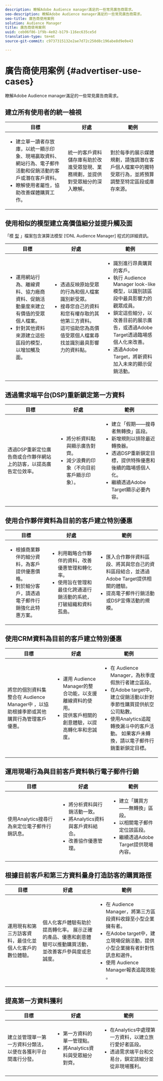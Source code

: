 ```yaml
---
description: 瞭解Adobe Audience manager滿足的一些常見廣告商需求。
seo-description: 瞭解Adobe Audience manager滿足的一些常見廣告商需求。
seo-title: 廣告商使用案例
solution: Audience Manager
title: 廣告商使用案例
uuid: ceb06f86-1f9b-4e02-b179-116ec635ce5d
translation-type: tm+mt
source-git-commit: c9737315132e2ae7d72c250d8c196abe8d9e0e43

---
```



# 廣告商使用案例 {#advertiser-use-cases}

瞭解Adobe Audience manager滿足的一些常見廣告商需求。

<!-- c_adv_use_case.xml -->

## 建立所有使用者的統一檢視

<table id="table_DB2C43F8A8074A229CE23B8772A510BF"> 
 <thead> 
  <tr> 
   <th colname="col1" class="entry"> 目標 </th> 
   <th colname="col2" class="entry"> 好處 </th> 
   <th colname="col3" class="entry"> 範例 </th> 
  </tr> 
 </thead>
 <tbody> 
  <tr> 
   <td colname="col1"> 
    <ul id="ul_F75C5E36CBD84EE7942988CEECE2DA5E"> 
     <li id="li_9485DFA2168C4FC5A7CF4B3EAA7EBE08">建立單一讀者存放庫，以統一顯示印象、現場贏取資料、網站行為、電子郵件活動和促銷活動的客戶或潛在客戶資料。 </li> 
     <li id="li_584F7F550A9446F19542EF13A0F5D81B">瞭解使用者屬性，協助改善媒體購買工作。 </li> 
    </ul> </td> 
   <td colname="col2"> 統一的客戶資料儲存庫有助於改進受眾發現、業務規劃，並提供對受眾細分的深入瞭解。 </td> 
   <td colname="col3"> 對於每季的展示媒體規劃，請強調潛在客戶個人檔案中的獨特受眾行為，並將預算調整至特定區段或庫存來源。 </td> 
  </tr> 
 </tbody> 
</table>

## 使用相似的模型建立高價值細分並提升觸及面

「模 [型](../features/algorithmic-models/understanding-models.md) 」檔案包含演算法模型 [!DNL Audience Manager] 程式的詳細資訊。

<table id="table_47456520CA99459B92DACD2047951D2D"> 
 <thead> 
  <tr> 
   <th colname="col1" class="entry"> 目標 </th> 
   <th colname="col2" class="entry"> 好處 </th> 
   <th colname="col3" class="entry"> 範例 </th> 
  </tr>
 </thead>
 <tbody> 
  <tr> 
   <td colname="col1"> 
    <ul id="ul_6B69497AA7F543249FF820B1D5DC604F"> 
     <li id="li_7022E99BC3C6475988B8424528A221A8">運用網站行為、離線資料、協力廠商資料、促銷活動量度來建立有價值的受眾個人檔案。 </li> 
     <li id="li_DBD50B14B3D34D9AB72C42E245406FE8">針對其他資料來源建立這些區段的模型，以增加觸及面。 </li> 
    </ul> </td> 
   <td colname="col2"> 
    <ul id="ul_CC5448D2EA0646D4AF3547E81DE31FDE"> 
     <li id="li_8F11E40026404C1380F26F6D03952C8E">透過反映原始受眾的行為和個人檔案識別新受眾。 </li> 
     <li id="li_5F67AD849EC145DBB1E52A92BBE2CEE3">搜尋您自己的資料和您有權存取的其他第三方資料。 這可協助您為高價值受眾個人檔案尋找並識別最具影響力的資料點。 </li> 
    </ul> </td>
   <td colname="col3"> 
    <ul id="ul_EB3707C4449E44F195EE5655B724A9B4"> 
     <li id="li_268E6A408C634E5EAF2D536930EE77C7">識別進行昂貴購買的客戶。 </li> 
     <li id="li_217F8D97449D40E798601C904D66FE5A">執行 <span class="keyword"> Audience Manager</span> look-like模型，以識別該區段中最具影響力的觀眾成員。 </li> 
     <li id="li_FC9CF9B3FE554032AF66E1C3721C83C9">鎖定這些細分，以改善目前的展示廣告，或透過Adobe Target透過臨場感個人化來改善。 </li> 
     <li id="li_14F94E368C5142718BF6707622D3D8DE">透過Adobe Target，將新資料加入未來的顯示促銷活動。 </li> 
    </ul> </td> 
  </tr> 
 </tbody> 
</table>

## 透過需求端平台(DSP)重新鎖定第一方資料

<table id="table_26697DC988BD4A6493B4867B903132D7"> 
 <thead> 
  <tr> 
   <th colname="col1" class="entry"> 目標 </th> 
   <th colname="col2" class="entry"> 好處 </th> 
   <th colname="col3" class="entry"> 範例 </th> 
  </tr> 
 </thead>
 <tbody> 
  <tr> 
   <td colname="col1"> 透過DSP重新定位廣告商或合作夥伴網站上的訪客，以提高廣告定位效率。 </td> 
   <td colname="col2"> 
    <ul id="ul_CD4D116AD6FB4A65841A8962B27577C4"> 
     <li id="li_59ED86AE57844EE19D65276914F90EF3">將分析資料點與顯示廣告對齊。 </li> 
     <li id="li_64E3355511564B629B8C4B8B9B2FB573">減少浪費的印象（不向目前客戶顯示印象）。 </li> 
    </ul> </td> 
   <td colname="col3"> 
    <ul id="ul_15BC75805EA946F2BE33E4F43C3AA1A4"> 
     <li id="li_40B53340C38743A785159D886392EFD6">建立「假期——搜尋者無轉換」區段。 </li> 
     <li id="li_10366F799CDC483BA9B6AAD9CAD68EA2">新增規則以排除最近轉換器。 </li> 
     <li id="li_65B5C367AFBB4C3394AFBB07138320A8">透過DSP重新鎖定目標，提供特殊優惠和後續的臨場感個人化。 </li> 
     <li id="li_C88D7C3D72504BBBAA24B09CB805A38F">繼續透過Adobe Target顯示必要內容。 </li> 
    </ul> </td> 
  </tr> 
 </tbody> 
</table>

## 使用合作夥伴資料為目前的客戶建立特別優惠

<table id="table_D476EA5CE881431A94B98D27C1697A3B"> 
 <thead> 
  <tr> 
   <th colname="col1" class="entry"> 目標 </th> 
   <th colname="col2" class="entry"> 好處 </th> 
   <th colname="col3" class="entry"> 範例 </th> 
  </tr> 
 </thead>
 <tbody> 
  <tr> 
   <td colname="col1"> 
    <ul id="ul_AEE9F72C1E8C4B6B9A2784ECB5403B61"> 
     <li id="li_F5155FA10A664E0AB6BDCCFD2BB95314">根據商業夥伴的細分資料，為客戶提供優惠價格。 </li> 
     <li id="li_679868485491412980FDF897A9BB64A4">對於細分客戶，請透過電子郵件行銷強化此特惠方案。 </li> 
    </ul> </td> 
   <td colname="col2"> 
    <ul id="ul_0C0A0960604143B3A54FA61002ABB233"> 
     <li id="li_CA8748A00624479A8E15437AD9A1EC54">利用戰略合作夥伴的資料，改善優惠管理和轉化率。 </li> 
     <li id="li_00B0A3039BBD4DF3814C64539C83E4DA">使用旨在管理和最佳化跨通道行銷活動的系統，打破組織和資料孤島。 </li> 
    </ul> </td> 
   <td colname="col3"> 
    <ul id="ul_12770CC183E5433999ED8C055E91DC78"> 
     <li id="li_4CAFD2A7F0F54225ADDCD3C94E8CCEF7">匯入合作夥伴資料區段、將其與您自己的資料區段結合，並透過Adobe Target提供相關的體驗。 </li> 
     <li id="li_65F1C7812FC24D44BB41DE6B7276F6AF">提高電子郵件行銷活動或DSP宣傳活動的規模。 </li> 
    </ul> </td> 
  </tr> 
 </tbody> 
</table>

## 使用CRM資料為目前的客戶建立特別優惠

<table id="table_A44E3CC858A544ACB875C3FBEEC281CD"> 
 <thead> 
  <tr> 
   <th colname="col1" class="entry"> 目標 </th> 
   <th colname="col2" class="entry"> 好處 </th> 
   <th colname="col3" class="entry"> 範例 </th> 
  </tr> 
 </thead>
 <tbody> 
  <tr> 
   <td colname="col1">將您的個別資料集整合在 <span class="keyword"> Audience Manager中</span> ，以協助根據季節或其他購買行為管理客戶優惠。 </td> 
   <td colname="col2"> 
    <ul id="ul_CFE6F446C287464B9141C7B6E2581A84"> 
     <li id="li_4308DD38DC014622A08CB0425A9E98F1">運用 <span class="keyword"> Audience Manager</span>的整合功能，以支援離線資料的使用。 </li> 
     <li id="li_B55C9849C43C483781DC5C3AEAA861F1">提供客戶相關的創意體驗，以提高轉化率和忠誠度。 </li> 
    </ul> </td> 
   <td colname="col3"> 
    <ul id="ul_739F56A9703F418BBD6F391C2A8A25CA"> 
     <li id="li_24C0DF2B23284764B48B0B4FC2808248">在 <span class="keyword"> Audience Manager</span>，為秋季度假旅行者建立區段。 </li> 
     <li id="li_C8FE060793AA400CBDF33251B21B79C7">在Adobe target中，建立促銷活動以針對季節性購買提供航空公司點數。 </li> 
     <li id="li_84D729B9AA2E40F8B3EFF6E53C8AA39A">使用Analytics追蹤轉換漏斗中的客戶活動。 如果客戶未轉換，請以電子郵件行銷重新鎖定目標。 </li> 
    </ul> </td> 
  </tr> 
 </tbody> 
</table>

## 運用現場行為與目前客戶資料執行電子郵件行銷

<table id="table_29276E12EFC94ACDA981A6EEDDAAA335"> 
 <thead> 
  <tr> 
   <th colname="col1" class="entry"> 目標 </th> 
   <th colname="col2" class="entry"> 好處 </th> 
   <th colname="col3" class="entry"> 範例 </th> 
  </tr> 
 </thead>
 <tbody> 
  <tr> 
   <td colname="col1"> 使用Analytics搜尋行為來定位電子郵件行銷訊息。 </td> 
   <td colname="col2"> 
    <ul id="ul_19D86C5CEE13479BA8C860438B82E943"> 
     <li id="li_D7E369BC066841AD80485A1FC7948E1D">將分析資料與行銷活動一致。 </li> 
     <li id="li_E905F43E93DD44AB9DB117AED9A4951A">將Analytics資料與客戶資料結合。 </li> 
     <li id="li_02085338F74E4348981D538B5C060DAA">改善協作優惠管理。 </li> 
    </ul> </td> 
   <td colname="col3"> 
    <ul id="ul_018543C7DACD47849F303BC8C26A0A08"> 
     <li id="li_37AB19716B3D4C7BA4106C007A534689">建立「購買方——無轉換」區段。 </li> 
     <li id="li_DA5EA7CC922C47788D4D0AED5FEC5164">以相關電子郵件定位該區段。 </li> 
     <li id="li_40085E5A5E2744EEBC38CD19F0F77076">繼續透過Adobe Target提供現場內容。 </li> 
    </ul> </td> 
  </tr> 
 </tbody> 
</table>

## 根據目前客戶和第三方資料量身打造訪客的購買路徑

<table id="table_FAAE5C97107244A1B5179DF0FEC604D1"> 
 <thead> 
  <tr> 
   <th colname="col1" class="entry"> 目標 </th> 
   <th colname="col2" class="entry"> 好處 </th> 
   <th colname="col3" class="entry"> 範例 </th> 
  </tr> 
 </thead>
 <tbody> 
  <tr> 
   <td colname="col1"> <p>運用現有和第三方訪客資料，最佳化並個人化客戶的數位體驗。 </p> </td> 
   <td colname="col2"> <p>個人化客戶體驗有助於提高轉化率。 展示正確的產品、優惠和創意體驗可以推動購買活動，並改善客戶參與度或忠誠度。 </p> </td> 
   <td colname="col3"> 
    <ul id="ul_837B290D45DB412CA0CA3457EDCC4125"> 
     <li id="li_CA85D32FD7F54490859B92B1E4A2DACB">在 <span class="keyword"> Audience Manager</span>，將第三方區段資料收錄至小型企業擁有者。 </li> 
     <li id="li_E8FDBD2D67724FE497A496E907EDC45A">在Adobe target中，建立現場促銷活動，提供小型企業擁有者針對性訊息和選件。 </li> 
     <li id="li_B303975755D44E03A8C22832D8198564">使用 <span class="keyword"> Audience Manager報表追蹤效能</span> 。 </li> 
    </ul> </td> 
  </tr> 
 </tbody> 
</table>

## 提高第一方資料獲利

<table id="table_9253B663D0F8458CBB43C38C212689CF"> 
 <thead> 
  <tr> 
   <th colname="col1" class="entry"> 目標 </th> 
   <th colname="col2" class="entry"> 好處 </th> 
   <th colname="col3" class="entry"> 範例 </th> 
  </tr> 
 </thead>
 <tbody> 
  <tr> 
   <td colname="col1"> <p>建立並管理單一第一方資料分類法，以便在各獲利平台間進行分發。 </p> </td> 
   <td colname="col2"> 
    <ul id="ul_D2E2EAD1656E4AF09840C79694C5ABE3"> 
     <li id="li_6006974EC2EA467CACA914174FF59F4D">第一方資料的單一管理點。 </li> 
     <li id="li_C9B2F0BC1CA344CF9F461B144E8EAFB6">將Analytics資料與受眾細分對齊。 </li> 
    </ul> </td> 
   <td colname="col3"> 
    <ul id="ul_65D91F5E29D04750AB81682FC4E44E5F"> 
     <li id="li_69832257582342C7A026B1474E1A4286">在Analytics中處理第一方資料，以建立旅行愛好者區段。 </li> 
     <li id="li_FDFFA55B0B7D46398A5A640EB5E56788">透過需求端平台和交易台，鎖定該細分並從非現場獲利。 </li> 
    </ul> </td> 
  </tr> 
 </tbody> 
</table>

